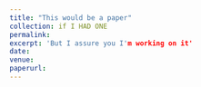 ```yaml
---
title: "This would be a paper"
collection: if I HAD ONE
permalink: 
excerpt: 'But I assure you I'm working on it'
date: 
venue: 
paperurl: 
---
```

